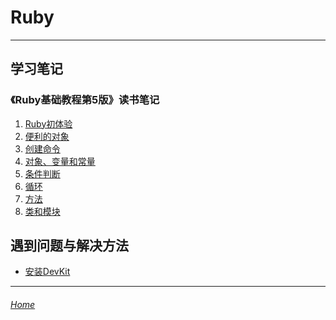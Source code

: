 Ruby
========================

*** *** ***

## 学习笔记

### 《Ruby基础教程第5版》读书笔记

1. [Ruby初体验](./Notes/RubyProgramming5th/ch01)
2. [便利的对象](./Notes/RubyProgramming5th/ch02)
3. [创建命令](./Notes/RubyProgramming5th/ch03)
4. [对象、变量和常量](./Notes/RubyProgramming5th/ch04)
5. [条件判断](./Notes/RubyProgramming5th/ch05)
6. [循环](./Notes/RubyProgramming5th/ch06)
7. [方法](./Notes/RubyProgramming5th/ch07)
8. [类和模块](./Notes/RubyProgramming5th/ch08)


## 遇到问题与解决方法

+ [安装DevKit](./InstallAfter2.4Windows)


*** *** ***
###### [Home](../../index)
